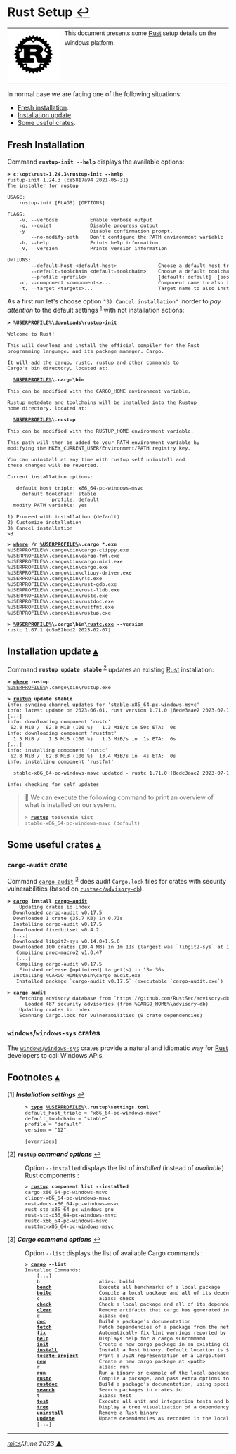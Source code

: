 # <span id="top">Rust Setup</span> <span style="size:30%;"><a href="README.md">↩</a></span>

<table style="font-family:Helvetica,Arial;line-height:1.6;">
  <tr>
  <td style="border:0;padding:0 10px 0 0;min-width:120px;"><a href="https://www.rust-lang.org/" rel="external"><img src="./docs/images/rust-logo-blk.svg" width="120" alt="Rust project"/></a></td>
  <td style="border:0;padding:0;vertical-align:text-top;">This document presents some <a href="https://www.rust-lang.org/" rel="external">Rust</a> setup details on the Windows platform.
  </td>
  </tr>
</table>

In normal case we are facing one of the following situations:
- [Fresh installation](#installation).
- [Installation update](#update).
- [Some useful crates](#crates).

## <span id="installation">Fresh Installation</span>

Command **`rustup-init --help`** displays the available options:

<pre style="font-size:80%;">
<b>&gt; c:\opt\rust-1.24.3\rustup-init</a> --help</b>
rustup-init 1.24.3 (ce5817a94 2021-05-31)
The installer for rustup

USAGE:
    rustup-init [FLAGS] [OPTIONS]

FLAGS:
    -v, --verbose           Enable verbose output
    -q, --quiet             Disable progress output
    -y                      Disable confirmation prompt.
        --no-modify-path    Don't configure the PATH environment variable
    -h, --help              Prints help information
    -V, --version           Prints version information

OPTIONS:
        --default-host &lt;default-host&gt;              Choose a default host triple
        --default-toolchain &lt;default-toolchain&gt;    Choose a default toolchain to install
        --profile &lt;profile&gt;                        [default: default]  [possible values: minimal, default, complete]
    -c, --component &lt;components&gt;...                Component name to also install
    -t, --target &lt;targets&gt;...                      Target name to also install
</pre>

As a first run let's choose option `"3) Cancel installation"` inorder to *pay attention* to the default settings <sup id="anchor_01">[1](#footnote_01)</sup> with not installation actions:

<pre style="font-size:80%;">
<b>&gt; <a href="https://en.wikipedia.org/wiki/Environment_variable#Default_values">%USERPROFILE%</a>\downloads\<a href="https://rust-lang.github.io/rustup/installation/index.html">rustup-init</a></b>

Welcome to Rust!

This will download and install the official compiler for the Rust
programming language, and its package manager, Cargo.

It will add the cargo, rustc, rustup and other commands to
Cargo's bin directory, located at:

  <b><a href="https://en.wikipedia.org/wiki/Environment_variable#Default_values">%USERPROFILE%</a>\.cargo\bin</b>

This can be modified with the CARGO_HOME environment variable.

Rustup metadata and toolchains will be installed into the Rustup
home directory, located at:

  <b><a href="https://en.wikipedia.org/wiki/Environment_variable#Default_values">%USERPROFILE%</a>\.rustup</b>

This can be modified with the RUSTUP_HOME environment variable.

This path will then be added to your PATH environment variable by
modifying the HKEY_CURRENT_USER/Environment/PATH registry key.

You can uninstall at any time with rustup self uninstall and
these changes will be reverted.

Current installation options:

   default host triple: x86_64-pc-windows-msvc
     default toolchain: stable
               profile: default
  modify PATH variable: yes

1) Proceed with installation (default)
2) Customize installation
3) Cancel installation
>3
</pre>

<pre style="font-size:80%;">
<b>&gt; <a href="https://docs.microsoft.com/en-us/windows-server/administration/windows-commands/where_1">where</a> /r <a href="https://en.wikipedia.org/wiki/Environment_variable#Default_values">%USERPROFILE%</a>\.cargo *.exe</b>
%USERPROFILE%\.cargo\bin\cargo-clippy.exe
%USERPROFILE%\.cargo\bin\cargo-fmt.exe
%USERPROFILE%\.cargo\bin\cargo-miri.exe
%USERPROFILE%\.cargo\bin\cargo.exe
%USERPROFILE%\.cargo\bin\clippy-driver.exe
%USERPROFILE%\.cargo\bin\rls.exe
%USERPROFILE%\.cargo\bin\rust-gdb.exe
%USERPROFILE%\.cargo\bin\rust-lldb.exe
%USERPROFILE%\.cargo\bin\rustc.exe
%USERPROFILE%\.cargo\bin\rustdoc.exe
%USERPROFILE%\.cargo\bin\rustfmt.exe
%USERPROFILE%\.cargo\bin\rustup.exe
&nbsp;
<b>&gt; <a href="https://en.wikipedia.org/wiki/Environment_variable#Default_values">%USERPROFILE%</a>\.cargo\bin\<a href="https://doc.rust-lang.org/rustc/command-line-arguments.html">rustc.exe</a> --version</b>
rustc 1.67.1 (d5a82bbd2 2023-02-07)
</pre>

## <span id="update">Installation update</span> [**&#x25B4;**](#top)

Command **`rustup update stable`** <sup id="anchor_02">[2](#footnote_02)</sup>  updates an existing [Rust][rust_lang] installation:

<pre style="font-size:80%;">
<b>&gt; <a href="https://docs.microsoft.com/en-us/windows-server/administration/windows-commands/where_1">where</a> rustup</b>
<a href="https://en.wikipedia.org/wiki/Environment_variable#Default_values">%USERPROFILE%</a>\.cargo\bin\rustup.exe
&nbsp;
<b>&gt; <a href="https://rust-lang.github.io/rustup/basics.html" rel="external">rustup</a> update stable</b>
info: syncing channel updates for 'stable-x86_64-pc-windows-msvc'
info: latest update on 2023-06-01, rust version 1.71.0 (8ede3aae2 2023-07-12)
[...]
info: downloading component 'rustc'
 62.8 MiB /  62.8 MiB (100 %)   1.3 MiB/s in 50s ETA:  0s
info: downloading component 'rustfmt'
  1.5 MiB /   1.5 MiB (100 %)   1.3 MiB/s in  1s ETA:  0s
[...]
info: installing component 'rustc'
 62.8 MiB /  62.8 MiB (100 %)  13.4 MiB/s in  4s ETA:  0s
info: installing component 'rustfmt'

  stable-x86_64-pc-windows-msvc updated - rustc 1.71.0 (8ede3aae2 2023-07-12) (from rustc 1.70.0 (90c541806 2023-05-31))

info: checking for self-updates
</pre>

> **:mag_right:** We can execute the following command to print an overview of what is installed on our system.
> <pre style="font-size:80%;">
> <b>&gt; <a href="https://rust-lang.github.io/rustup/basics.html" rel="externale">rustup</a> toolchain list</a></b>
> stable-x86_64-pc-windows-msvc (default)
> </pre>

## <span id="crates">Some useful crates</span> [**&#x25B4;**](#top)

### <span id="cargo-audit">`cargo-audit` crate</span>

Command [`cargo audit`][cargo_audit] <sup id="anchor_03">[3](#footnote_03)</sup> does audit `Cargo.lock` files for crates with security vulnerabilities (based on [`rustsec/advisory-db`](https://github.com/RustSec/advisory-db/)).

<pre style="font-size:80%;">
<b>&gt; <a href="https://doc.rust-lang.org/cargo/commands/cargo.html" rel="external">cargo</a> install <a href="https://crates.io/crates/cargo-audit" rel="external">cargo-audit</a></b>
    Updating crates.io index
  Downloaded cargo-audit v0.17.5
  Downloaded 1 crate (35.7 KB) in 0.73s
  Installing cargo-audit v0.17.5
  Downloaded fixedbitset v0.4.2
  [...]
  Downloaded libgit2-sys v0.14.0+1.5.0
  Downloaded 100 crates (10.4 MB) in 1m 11s (largest was `libgit2-sys` at 1.5 MB)
   Compiling proc-macro2 v1.0.47
   [...]
   Compiling cargo-audit v0.17.5
    Finished release [optimized] target(s) in 13m 36s
  Installing %CARGO_HOME%\bin\cargo-audit.exe
   Installed package `cargo-audit v0.17.5` (executable `cargo-audit.exe`)
&nbsp;
<b>&gt; <a href="https://doc.rust-lang.org/cargo/commands/cargo.html" rel="external">cargo</a> audit</b>
    Fetching advisory database from `https://github.com/RustSec/advisory-db.git`
      Loaded 487 security advisories (from %CARGO_HOME%\advisory-db)
    Updating crates.io index
    Scanning Cargo.lock for vulnerabilities (9 crate dependencies)
</pre>

### <span id="crates_windows">`windows`/`windows-sys` crates</span>

The [`windows`](https://crates.io/crates/windows)/[`windows-sys`](https://crates.io/crates/windows-sys) crates provide a natural and idiomatic way for [Rust][rust_lang] developers to call Windows APIs.

## <span id="footnotes">Footnotes</span> [**&#x25B4;**](#top)

<span id="footnote_01">[1]</span> ***Installation settings*** [↩](#anchor_01)

<dl><dd>
<pre style="font-size:80%;">
<b>&gt; <a href="https://docs.microsoft.com/en-us/windows-server/administration/windows-commands/type">type</a> <a href="https://en.wikipedia.org/wiki/Environment_variable#Default_values">%USERPROFILE%</a>\.rustup\settings.toml</b>
default_host_triple = "x86_64-pc-windows-msvc"
default_toolchain = "stable"
profile = "default"
version = "12"
&nbsp;
[overrides]
</pre>
</dd></dl>

<span id="footnote_02">[2]</span> **`rustup` *command options*** [↩](#anchor_02)

<dl><dd>
Option <code>--installed</code> displays the list of <i>installed</i> (instead of <i>available</i>) Rust components :
<pre style="font-size:80%">
<b>&gt; <a href="https://rust-lang.github.io/rustup/basics.html" rel="external">rustup</a> component list --installed</b>
cargo-x86_64-pc-windows-msvc
clippy-x86_64-pc-windows-msvc
rust-docs-x86_64-pc-windows-msvc
rust-std-x86_64-pc-windows-gnu
rust-std-x86_64-pc-windows-msvc
rustc-x86_64-pc-windows-msvc
rustfmt-x86_64-pc-windows-msvc
</pre>
</dd></dl>

<span id="footnote_03">[3]</span> ***Cargo command options*** [↩](#anchor_03)

<dl><dd>
Option <code>--list</code> displays the list of available Cargo commands :
<pre style="font-size:80%;">
<b>&gt; <a href="https://doc.rust-lang.org/cargo/commands/cargo.html" rel="external">cargo</a> --list</b>
Installed Commands:
    [...]
    b                    alias: build
    <a href="https://doc.rust-lang.org/cargo/commands/cargo-bench.html"><b>bench</b></a>                Execute all benchmarks of a local package
    <a href="https://doc.rust-lang.org/cargo/commands/cargo-build.html"><b>build</b></a>                Compile a local package and all of its dependencies
    c                    alias: check
    <a href="https://doc.rust-lang.org/cargo/commands/cargo-check.html"><b>check</b></a>                Check a local package and all of its dependencies for errors
    <a href="https://doc.rust-lang.org/cargo/commands/cargo-clean.html"><b>clean</b></a>                Remove artifacts that cargo has generated in the past
    d                    alias: doc
    <a href="https://doc.rust-lang.org/cargo/commands/cargo-doc.html"><b>doc</b></a>                  Build a package's documentation
    <a href="https://doc.rust-lang.org/cargo/commands/cargo-fetch.html"><b>fetch</b></a>                Fetch dependencies of a package from the network
    <a href="https://doc.rust-lang.org/cargo/commands/cargo-fix.html"><b>fix</b></a>                  Automatically fix lint warnings reported by rustc
    <a href="https://doc.rust-lang.org/cargo/commands/cargo-help.html"><b>help</b></a>                 Displays help for a cargo subcommand
    <a href="https://doc.rust-lang.org/cargo/commands/cargo-init.html"><b>init</b></a>                 Create a new cargo package in an existing directory
    <a href="https://doc.rust-lang.org/cargo/commands/cargo-install.html"><b>install</b></a>              Install a Rust binary. Default location is $HOME/.cargo/bin
    <a href="https://doc.rust-lang.org/cargo/commands/cargo-locate-project.html"><b>locate-project</b></a>       Print a JSON representation of a Cargo.toml file's location
    <a href="https://doc.rust-lang.org/cargo/commands/cargo-new.html"><b>new</b></a>                  Create a new cargo package at &lt;path&gt;
    r                    alias: run
    <a href="https://doc.rust-lang.org/cargo/commands/cargo-run.html"><b>run</b></a>                  Run a binary or example of the local package
    <a href="https://doc.rust-lang.org/cargo/commands/cargo-rustc.html"><b>rustc</b></a>                Compile a package, and pass extra options to the compiler
    <a href="https://doc.rust-lang.org/cargo/commands/cargo-rustdoc.html"><b>rustdoc</b></a>              Build a package's documentation, using specified custom flags.
    <a href="https://doc.rust-lang.org/cargo/commands/cargo-search.html"><b>search</b></a>               Search packages in crates.io
    t                    alias: test
    <a href="https://doc.rust-lang.org/cargo/commands/cargo-test.html"><b>test</b></a>                 Execute all unit and integration tests and build examples of a local package
    <a href="https://doc.rust-lang.org/cargo/commands/cargo-tree.html"><b>tree</b></a>                 Display a tree visualization of a dependency graph
    <a href="https://doc.rust-lang.org/cargo/commands/cargo-uninstall.html"><b>uninstall</b></a>            Remove a Rust binary
    <a href="https://doc.rust-lang.org/cargo/commands/cargo-update.html"><b>update</b></a>               Update dependencies as recorded in the local lock file
    [...]
</pre>
</dd></dl>

***

*[mics](https://lampwww.epfl.ch/~michelou/)/June 2023* [**&#9650;**](#top)
<span id="bottom">&nbsp;</span>

<!-- link refs -->

[cargo_audit]: https://lib.rs/crates/cargo-audit
[rust_lang]: https://www.rust-lang.org/
[rustc_cli]: https://man.archlinux.org/man/rustc.1.en
